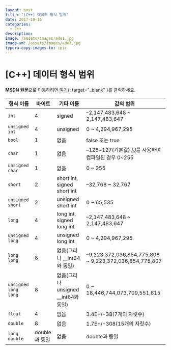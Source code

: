 ```yaml
---
layout: post
title: "[C++] 데이터 형식 범위"
date: 2017-10-15
categories:
  - C++
description: 
image: /assets/images/ade1.jpg
image-sm: /assets/images/ade2.jpg
typora-copy-images-to: ipic
---
```




# [C++] 데이터 형식 범위

**MSDN 원문**으로 이동하려면 [여기](https://msdn.microsoft.com/ko-kr/library/s3f49ktz.aspx){: target="_blank" }를 클릭하세요.

  



| 형식 이름                | 바이트        | 기타 이름                        | 값의 범위                                    |
| -------------------- | ---------- | ---------------------------- | ---------------------------------------- |
| `int`                | 4          | signed                       | –2,147,483,648 ~ 2,147,483,647           |
| `unsigned int`       | 4          | unsigned                     | 0 ~ 4,294,967,295                        |
| `bool`               | 1          | 없음                           | false 또는 true                            |
| `char`               | 1          | 없음                           | –128~127(기본값) [/J](https://msdn.microsoft.com/ko-kr/library/0d294k5z.aspx)를 사용하여 컴파일된 경우 0~255 |
| `unsigned char`      | 1          | 없음                           | 0 ~ 255                                  |
| `short`              | 2          | short int, signed short int  | –32,768 ~ 32,767                         |
| `unsigned short`     | 2          | unsigned short int           | 0 ~ 65,535                               |
| `long`               | 4          | long int, signed long int    | –2,147,483,648 ~ 2,147,483,647           |
| `unsigned long`      | 4          | unsigned long int            | 0 ~ 4,294,967,295                        |
| `long long`          | 8          | 없음(그러나 __int64와 동일)          | –9,223,372,036,854,775,808 ~ 9,223,372,036,854,775,807 |
| `unsigned long long` | 8          | 없음(그러나 unsigned __int64와 동일) | 0 ~ 18,446,744,073,709,551,615           |
| `float`              | 4          | 없음                           | 3.4E+/-38(7개의 자릿수)                       |
| `double`             | 8          | 없음                           | 1.7E+/-308(15개의 자릿수)                     |
| `long double`        | double과 동일 | 없음                           | double과 동일                               |


